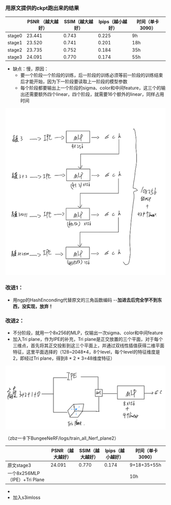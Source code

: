 ### 用原文提供的ckpt跑出来的结果

|        | PSNR （越大越好） | SSIM（越大越好） | lpips（越小越好） | 时间（单卡3090） |
| ------ | ----------------- | ---------------- | ----------------- | ---------------- |
| stage0 | 23.441            | 0.743            | 0.225             | 9h               |
| stage1 | 23.520            | 0.741            | 0.201             | 18h              |
| stage2 | 23.735            | 0.752            | 0.184             | 35h              |
| stage3 | 24.091            | 0.770            | 0.174             | 55h              |

* 缺点：慢，原因：
  * 要一个阶段一个阶段的训练，后一阶段的训练必须等前一阶段的训练结束后才能开始，因为下一阶段要读取上一阶段的模型参数
  * 每个阶段都要输出上一个阶段的sigma、color和中间feature，这三个的输出还需要额外四个linear，四个阶段，就需要16个额外的linear，同样占用时间


![image-20231022154842814](https://github.com/gjgjgjfff/Nerf_Learn/blob/main/Nerf%E7%B3%BB%E5%88%97/imgs/citynerf/citynerf.jpg)

### 改进1：

* 用ngp的HashEnconding代替原文的三角函数编码 --**加进去后完全学不到东西，没实现，放弃！**

### 改进2：

* 不分阶段，就用一个8x256的MLP，仅输出一次sigma、color和中间feature
* 加入Tri plane，作为IPE的补充，Tri plane是正交放置的三个平面，对于每个三维点，首先将其正交投影到这三个平面上，并通过双线性插值获得二维平面特征，这里平面选择的（128~2048*4，8个level，每个level的特征维度是2，即经过Tri plane，得到8 * 2 * 3=48维度特征）

![image-20231022164319043](https://github.com/gjgjgjfff/Nerf_Learn/blob/main/Nerf%E7%B3%BB%E5%88%97/imgs/citynerf/IPE+triplane.jpg)

（zbz一卡下BungeeNeRF/logs/train_all_Nerf_plane2）

|                               | PSNR （越大越好） | SSIM（越大越好） | lpips（越小越好） | 时间（单卡3090） |
| ----------------------------- | ----------------- | ---------------- | ----------------- | ---------------- |
| 原文stage3                    | 24.091            | 0.770            | 0.174             | 9+18+35+55h      |
| 一个8x256MLP（IPE）+Tri Plane |                   |                  |                   | 10h              |

* 
* 加入s3imloss
